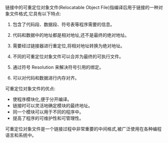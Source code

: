 链接中的可重定位对象文件(Relocatable Object File)指编译后用于链接的一种对象文件格式,它具有以下特点:

1. 包含了代码段、数据段、符号表等程序需要的信息。

2. 代码和数据中的地址都是相对地址,还不是最终的绝对地址。

3. 需要经过链接器进行重定位,将相对地址转换为绝对地址。

4. 不同的可重定位对象文件可以合并为最终的可执行文件。

5. 通过符号 Resolution 来解决符号引用的绑定。

6. 可以对代码和数据进行内存对齐。

可重定位对象文件的优点:

- 使程序模块化,便于分开编译。
- 链接时可以灵活地确定模块的最终地址。
- 同一个模块可以用于不同的程序中。
-  提高了程序的可维护性和可管理性。

可重定位对象文件是一个链接过程中非常重要的中间格式,被广泛使用在各种编程语言和系统中。